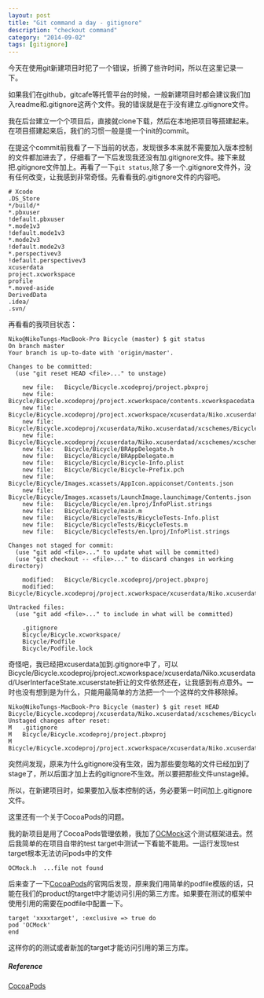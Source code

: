 ```yaml
---
layout: post
title: "Git command a day - gitignore"
description: "checkout command"
category: "2014-09-02"
tags: [gitignore]
---
```


今天在使用git新建项目时犯了一个错误，折腾了些许时间，所以在这里记录一下。

如果我们在github，gitcafe等托管平台的时候，一般新建项目时都会建议我们加入readme和.gitignore这两个文件。我的错误就是在于没有建立.gitignore文件。

我在后台建立一个个项目后，直接就clone下载，然后在本地把项目等搭建起来。在项目搭建起来后，我们的习惯一般是提一个init的commit。

在提这个commit前我看了一下当前的状态，发现很多本来就不需要加入版本控制的文件都加进去了，仔细看了一下后发现我还没有加.gitignore文件。接下来就把.gitignore文件加上。再看了一下`git status`,除了多一个.gitignore文件外，没有任何改变，让我感到非常奇怪。先看看我的.gitignore文件的内容吧。

	# Xcode
	.DS_Store
	*/build/*
	*.pbxuser
	!default.pbxuser
	*.mode1v3
	!default.mode1v3
	*.mode2v3
	!default.mode2v3
	*.perspectivev3
	!default.perspectivev3
	xcuserdata
	project.xcworkspace
	profile
	*.moved-aside
	DerivedData
	.idea/
	.svn/
	

再看看的我项目状态：

	Niko@NikoTungs-MacBook-Pro Bicycle (master) $ git status
	On branch master
	Your branch is up-to-date with 'origin/master'.

	Changes to be committed:
	  (use "git reset HEAD <file>..." to unstage)

		new file:   Bicycle/Bicycle.xcodeproj/project.pbxproj
		new file:   Bicycle/Bicycle.xcodeproj/project.xcworkspace/contents.xcworkspacedata
		new file:   Bicycle/Bicycle.xcodeproj/project.xcworkspace/xcuserdata/Niko.xcuserdatad/UserInterfaceState.xcuserstate
		new file:   Bicycle/Bicycle.xcodeproj/xcuserdata/Niko.xcuserdatad/xcschemes/Bicycle.xcscheme
		new file:   Bicycle/Bicycle.xcodeproj/xcuserdata/Niko.xcuserdatad/xcschemes/xcschememanagement.plist
		new file:   Bicycle/Bicycle/BRAppDelegate.h
		new file:   Bicycle/Bicycle/BRAppDelegate.m
		new file:   Bicycle/Bicycle/Bicycle-Info.plist
		new file:   Bicycle/Bicycle/Bicycle-Prefix.pch
		new file:   Bicycle/Bicycle/Images.xcassets/AppIcon.appiconset/Contents.json
		new file:   Bicycle/Bicycle/Images.xcassets/LaunchImage.launchimage/Contents.json
		new file:   Bicycle/Bicycle/en.lproj/InfoPlist.strings
		new file:   Bicycle/Bicycle/main.m
		new file:   Bicycle/BicycleTests/BicycleTests-Info.plist
		new file:   Bicycle/BicycleTests/BicycleTests.m
		new file:   Bicycle/BicycleTests/en.lproj/InfoPlist.strings

	Changes not staged for commit:
	  (use "git add <file>..." to update what will be committed)
	  (use "git checkout -- <file>..." to discard changes in working directory)

		modified:   Bicycle/Bicycle.xcodeproj/project.pbxproj
		modified:   Bicycle/Bicycle.xcodeproj/project.xcworkspace/xcuserdata/Niko.xcuserdatad/UserInterfaceState.xcuserstate

	Untracked files:
	  (use "git add <file>..." to include in what will be committed)

		.gitignore
		Bicycle/Bicycle.xcworkspace/
		Bicycle/Podfile
		Bicycle/Podfile.lock


奇怪吧，我已经把xcuserdata加到.gitignore中了，可以Bicycle/Bicycle.xcodeproj/project.xcworkspace/xcuserdata/Niko.xcuserdatad/UserInterfaceState.xcuserstate折让的文件依然还在，让我感到有点意外。一时也没有想到是为什么，只能用最简单的方法把一个一个这样的文件移除掉。

	Niko@NikoTungs-MacBook-Pro Bicycle (master) $ git reset HEAD Bicycle/Bicycle.xcodeproj/xcuserdata/Niko.xcuserdatad/xcschemes/Bicycle.xcscheme
	Unstaged changes after reset:
	M	.gitignore
	M	Bicycle/Bicycle.xcodeproj/project.pbxproj
	M	Bicycle/Bicycle.xcodeproj/project.xcworkspace/xcuserdata/Niko.xcuserdatad/UserInterfaceState.xcuserstate

突然间发现，原来为什么gitignore没有生效，因为那些要忽略的文件已经加到了stage了，所以后面才加上去的gitignore不生效。所以要把那些文件unstage掉。

所以，在新建项目时，如果要加入版本控制的话，务必要第一时间加上.gitignore文件。

这里还有一个关于CocoaPods的问题。

我的新项目是用了CocoaPods管理依赖，我加了[OCMock](http://ocmock.org/)这个测试框架进去。然后我简单的在项目自带的test target中测试一下看能不能用。一运行发现test target根本无法访问pods中的文件

	OCMock.h  ...file not found


后来查了一下[CocoaPods](http://cocoapods.org/)的官网后发现，原来我们用简单的podfile模版的话，只能在我们的product的target中才能访问引用的第三方库。如果要在测试的框架中使用引用的需要在podfile中配置一下。

	target 'xxxxtarget', :exclusive => true do
	pod 'OCMock' 
	end

这样你的的测试或者新加的target才能访问引用的第三方库。


##### Reference

[CocoaPods](http://guides.cocoapods.org/syntax/podfile.html#target)